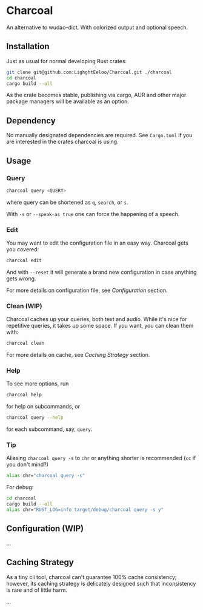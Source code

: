# Charcoal

An alternative to wudao-dict. With colorized output and optional speech.

## Installation

Just as usual for normal developing Rust crates:

```sh
git clone git@github.com:LighghtEeloo/Charcoal.git ./charcoal
cd charcoal
cargo build --all
```

As the crate becomes stable, publishing via cargo, AUR and other major package managers will be available as an option.

## Dependency

No manually designated dependencies are required. See `Cargo.toml` if you are interested in the crates charcoal is using.

## Usage

### Query

```sh
charcoal query <QUERY>
```

where query can be shortened as `q`, `search`, or `s`.

With `-s` or `--speak-as true` one can force the happening of a speech.

### Edit

You may want to edit the configuration file in an easy way. Charcoal gets you covered:

```sh
charcoal edit
```

And with `--reset` it will generate a brand new configuration in case anything gets wrong.

For more details on configuration file, see *Configuration* section.

### Clean (WIP)

Charcoal caches up your queries, both text and audio. While it's nice for repetitive queries, it takes up some space. If you want, you can clean them with:

```sh
charcoal clean
```

For more details on cache, see *Caching Strategy* section.

### Help

To see more options, run

```sh
charcoal help
```

for help on subcommands, or

```sh
charcoal query --help
```

for each subcommand, say, `query`.

### Tip

Aliasing `charcoal query -s` to `chr` or anything shorter is recommended (`cc` if you don't mind?)

```sh
alias chr="charcoal query -s"
```

For debug:

```sh
cd charcoal
cargo build --all
alias chr="RUST_LOG=info target/debug/charcoal query -s y"
```

## Configuration (WIP)

...

## Caching Strategy

As a tiny cli tool, charcoal can't guarantee 100% cache consistency; however, its caching strategy is delicately designed such that inconsistency is rare and of little harm.

...
